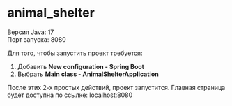 # animal_shelter

Версия Java: 17  
Порт запуска: 8080


Для того, чтобы запустить проект требуется: 
1. Добавить **New configuration - Spring Boot**
2. Выбрать **Main class - AnimalShelterApplication**

После этих 2-х простых действий, проект запустится. 
Главная страница будет доступна по ссылке: localhost:8080
